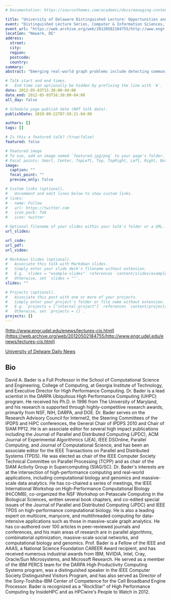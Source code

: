 ```yaml
---
# Documentation: https://sourcethemes.com/academic/docs/managing-content/

title: "University of Delaware Distinguished Lecture: Opportunities and Challenges in Massive Data-Intensive Computing"
event: "Distinguished Lecture Series, Computer & Information Sciences, University of Delaware"
event_url: "https://web.archive.org/web/20120502184755/http://www.engr.udel.edu/enews/lectures-cis.html"
location: "Newark, DE"
address:
  street:
  city:
  region:
  postcode:
  country:
summary:
abstract: "Emerging real-world graph problems include detecting community structure in large social networks, improving the resilience of the electric power grid, and detecting and preventing disease in human populations. Unlike traditional applications in computational science and engineering, solving these problems at scale often raises new challenges because of sparsity and the lack of locality in the data, the need for additional research on scalable algorithms and development of frameworks for solving these problems on high performance computers, and the need for improved models that also capture the noise and bias inherent in the torrential data streams. In this talk, the speaker will discuss the opportunities and challenges in massive data-intensive computing for applications in computational biology, genomics, and security. The explosion of real-world graph data poses a substantial challenge: How can we analyze constantly changing graphs with billions of vertices? Our approach leverages fine-grained parallelism, lightweight synchronization, and shared memory, to scale to massive graphs."

# Talk start and end times.
#   End time can optionally be hidden by prefixing the line with `#`.
date: 2012-05-03T15:30:00-04:00
date_end: 2012-05-03T16:30:00-04:00
all_day: false

# Schedule page publish date (NOT talk date).
publishDate: 2019-09-22T07:56:21-04:00

authors: []
tags: []

# Is this a featured talk? (true/false)
featured: false

# Featured image
# To use, add an image named `featured.jpg/png` to your page's folder. 
# Focal points: Smart, Center, TopLeft, Top, TopRight, Left, Right, BottomLeft, Bottom, BottomRight.
image:
  caption: ""
  focal_point: ""
  preview_only: false

# Custom links (optional).
#   Uncomment and edit lines below to show custom links.
# links:
# - name: Follow
#   url: https://twitter.com
#   icon_pack: fab
#   icon: twitter

# Optional filename of your slides within your talk's folder or a URL.
url_slides:

url_code:
url_pdf:
url_video:

# Markdown Slides (optional).
#   Associate this talk with Markdown slides.
#   Simply enter your slide deck's filename without extension.
#   E.g. `slides = "example-slides"` references `content/slides/example-slides.md`.
#   Otherwise, set `slides = ""`.
slides: ""

# Projects (optional).
#   Associate this post with one or more of your projects.
#   Simply enter your project's folder or file name without extension.
#   E.g. `projects = ["internal-project"]` references `content/project/deep-learning/index.md`.
#   Otherwise, set `projects = []`.
projects: []
---
```


[http://www.engr.udel.edu/enews/lectures-cis.html](https://web.archive.org/web/20120502184755/http://www.engr.udel.edu/enews/lectures-cis.html)

[University of Delware Daily News](http://www1.udel.edu/udaily/2012/feb/bader-computer-lecture-022212.html)

## Bio ##

David A. Bader is a Full Professor in the School of Computational Science and Engineering, College of Computing, at Georgia Institute of Technology, and Executive Director for High Performance Computing. Dr. Bader is a lead scientist in the DARPA Ubiquitous High Performance Computing (UHPC) program. He received his Ph.D. in 1996 from The University of Maryland, and his research is supported through highly-competitive research awards, primarily from NSF, NIH, DARPA, and DOE. Dr. Bader serves on the Research Advisory Council for Internet2, the Steering Committees of the IPDPS and HiPC conferences, the General Chair of IPDPS 2010 and Chair of SIAM PP12. He is an associate editor for several high impact publications including the Journal of Parallel and Distributed Computing (JPDC), ACM Journal of Experimental Algorithmics (JEA), IEEE DSOnline, Parallel Computing, and Journal of Computational Science, and has been an associate editor for the IEEE Transactions on Parallel and Distributed Systems (TPDS). He was elected as chair of the IEEE Computer Society Technical Committee on Parallel Processing (TCPP) and as chair of the SIAM Activity Group in Supercomputing (SIAG/SC). Dr. Bader's interests are at the intersection of high-performance computing and real-world applications, including computational biology and genomics and massive-scale data analytics. He has co-chaired a series of meetings, the IEEE International Workshop on High-Performance Computational Biology (HiCOMB), co-organized the NSF Workshop on Petascale Computing in the Biological Sciences, written several book chapters, and co-edited special issues of the Journal of Parallel and Distributed Computing (JPDC) and IEEE TPDS on high-performance computational biology. He is also a leading expert on multicore, manycore, and multithreaded computing for data-intensive applications such as those in massive-scale graph analytics. He has co-authored over 100 articles in peer-reviewed journals and conferences, and his main areas of research are in parallel algorithms, combinatorial optimization, massive-scale social networks, and computational biology and genomics. Prof. Bader is a Fellow of the IEEE and AAAS, a National Science Foundation CAREER Award recipient, and has received numerous industrial awards from IBM, NVIDIA, Intel, Cray, Oracle/Sun Microsystems, and Microsoft Research. He served as a member of the IBM PERCS team for the DARPA High Productivity Computing Systems program, was a distinguished speaker in the IEEE Computer Society Distinguished Visitors Program, and has also served as Director of the Sony-Toshiba-IBM Center of Competence for the Cell Broadband Engine Processor. Bader is recognized as a "RockStar" of High Performance Computing by InsideHPC and as HPCwire's People to Watch in 2012.
